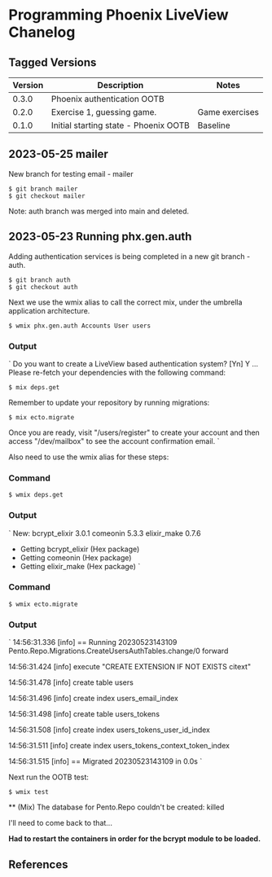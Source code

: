 Programming Phoenix LiveView Chanelog
=====================================



Tagged Versions
---------------

| Version | Description                                 | Notes                |
|---------|---------------------------------------------|----------------------|
| 0.3.0   | Phoenix authentication OOTB                 |                      |
| 0.2.0   | Exercise 1, guessing game.                  | Game exercises       |
| 0.1.0   | Initial starting state - Phoenix OOTB       | Baseline             | 


2023-05-25 mailer
-----------------
New branch for testing email - mailer

    $ git branch mailer
    $ git checkout mailer



Note: auth branch was merged into main and deleted.

2023-05-23 Running phx.gen.auth
-------------------------------
Adding authentication services is being completed in a new git branch - auth.

    $ git branch auth
    $ git checkout auth

Next we use the wmix alias to call the correct mix, under the umbrella 
application architecture.

    $ wmix phx.gen.auth Accounts User users

### Output
`
Do you want to create a LiveView based authentication system? [Yn] Y 
...
Please re-fetch your dependencies with the following command:

    $ mix deps.get

Remember to update your repository by running migrations:

    $ mix ecto.migrate

Once you are ready, visit "/users/register"
to create your account and then access "/dev/mailbox" to
see the account confirmation email.
`

Also need to use the wmix alias for these steps: 

### Command

    $ wmix deps.get

### Output
`
New:
  bcrypt_elixir 3.0.1
  comeonin 5.3.3
  elixir_make 0.7.6
* Getting bcrypt_elixir (Hex package)
* Getting comeonin (Hex package)
* Getting elixir_make (Hex package)
`

### Command

    $ wmix ecto.migrate

### Output
`
14:56:31.336 [info] == Running 20230523143109 Pento.Repo.Migrations.CreateUsersAuthTables.change/0 forward

14:56:31.424 [info] execute "CREATE EXTENSION IF NOT EXISTS citext"

14:56:31.478 [info] create table users

14:56:31.496 [info] create index users_email_index

14:56:31.498 [info] create table users_tokens

14:56:31.508 [info] create index users_tokens_user_id_index

14:56:31.511 [info] create index users_tokens_context_token_index

14:56:31.515 [info] == Migrated 20230523143109 in 0.0s
`


Next run the OOTB test:

    $ wmix test

** (Mix) The database for Pento.Repo couldn't be created: killed

I'll need to come back to that...


__Had to restart the containers in order for the bcrypt module to be loaded.__




References
----------

[avl-phoenix-compose]: https://github.com/aviumlabs/phoenix-compose
